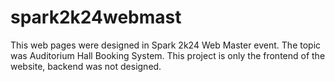 # spark2k24webmast
This web pages were designed in Spark 2k24 Web Master event. The topic was Auditorium Hall Booking System. This project is only the frontend of the website, backend was not designed.
